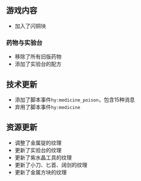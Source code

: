 ## 游戏内容

- 加入了闪铜块

### 药物与实验台

- 移除了所有旧版药物
- 添加了实验台的配方

## 技术更新

- 添加了脚本事件`hy:medicine_poison`，包含15种消息
- 弃用了脚本事件`hy:medicine`

## 资源更新

- 调整了金属锭的纹理
- 更新了实验台的纹理
- 更新了紫水晶工具的纹理
- 更新了小刀、匕首、阔剑的纹理
- 更新了金属方块的纹理
